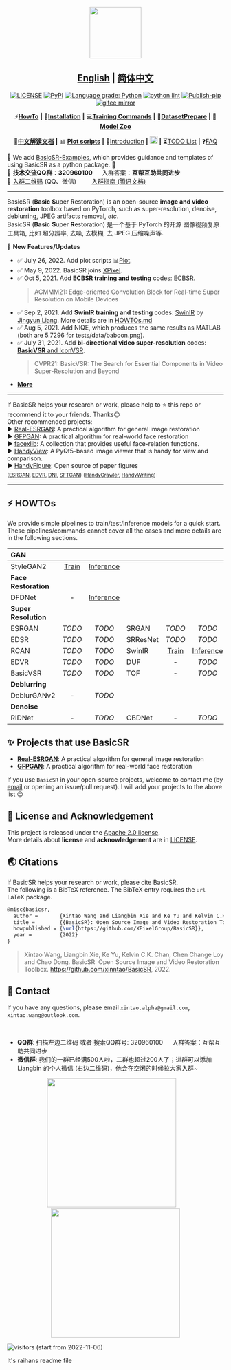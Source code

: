<p align="center">
  <img src="assets/basicsr_xpixel_logo.png" height=120>
</p>

## <div align="center"><b><a href="README.md">English</a> | <a href="README_CN.md">简体中文</a></b></div>

<div align="center">

[![LICENSE](https://img.shields.io/github/license/xinntao/basicsr.svg)](https://github.com/xinntao/BasicSR/blob/master/LICENSE.txt)
[![PyPI](https://img.shields.io/pypi/v/basicsr)](https://pypi.org/project/basicsr/)
[![Language grade: Python](https://img.shields.io/lgtm/grade/python/g/xinntao/BasicSR.svg?logo=lgtm&logoWidth=18)](https://lgtm.com/projects/g/xinntao/BasicSR/context:python)
[![python lint](https://github.com/xinntao/BasicSR/actions/workflows/pylint.yml/badge.svg)](https://github.com/xinntao/BasicSR/blob/master/.github/workflows/pylint.yml)
[![Publish-pip](https://github.com/xinntao/BasicSR/actions/workflows/publish-pip.yml/badge.svg)](https://github.com/xinntao/BasicSR/blob/master/.github/workflows/publish-pip.yml)
[![gitee mirror](https://github.com/xinntao/BasicSR/actions/workflows/gitee-mirror.yml/badge.svg)](https://github.com/xinntao/BasicSR/blob/master/.github/workflows/gitee-mirror.yml)

</div>

<div align="center">

⚡[**HowTo**](#-HOWTOs) **|** 🔧[**Installation**](docs/INSTALL.md) **|** 💻[**Training Commands**](docs/TrainTest.md) **|** 🐢[**DatasetPrepare**](docs/DatasetPreparation.md) **|** 🏰[**Model Zoo**](docs/ModelZoo.md)

📕[**中文解读文档**](https://github.com/XPixelGroup/BasicSR-docs) **|** 📊 [**Plot scripts**](scripts/plot) **|** 📝[Introduction](docs/introduction.md) **|** <a href="https://github.com/XPixelGroup/BasicSR/tree/master/colab"><img src="https://colab.research.google.com/assets/colab-badge.svg" height="18" alt="google colab logo"></a> **|** ⏳[TODO List](https://github.com/xinntao/BasicSR/projects) **|** ❓[FAQ](docs/FAQ.md)
</div>

🚀 We add [BasicSR-Examples](https://github.com/xinntao/BasicSR-examples), which provides guidance and templates of using BasicSR as a python package. 🚀 <br>
📢 **技术交流QQ群**：**320960100** &emsp; 入群答案：**互帮互助共同进步** <br>
🧭 [入群二维码](#-contact) (QQ、微信) &emsp;&emsp; [入群指南 (腾讯文档)](https://docs.qq.com/doc/DYXBSUmxOT0xBZ05u) <br>

---

BasicSR (**Basic** **S**uper **R**estoration) is an open-source **image and video restoration** toolbox based on PyTorch, such as super-resolution, denoise, deblurring, JPEG artifacts removal, *etc*.<br>
BasicSR (**Basic** **S**uper **R**estoration) 是一个基于 PyTorch 的开源 图像视频复原工具箱, 比如 超分辨率, 去噪, 去模糊, 去 JPEG 压缩噪声等.

🚩 **New Features/Updates**

- ✅ July 26, 2022. Add plot scripts 📊[Plot](scripts/plot).
- ✅ May 9, 2022. BasicSR joins [XPixel](http://xpixel.group/).
- ✅ Oct 5, 2021. Add **ECBSR training and testing** codes: [ECBSR](https://github.com/xindongzhang/ECBSR).
  > ACMMM21: Edge-oriented Convolution Block for Real-time Super Resolution on Mobile Devices
- ✅ Sep 2, 2021. Add **SwinIR training and testing** codes: [SwinIR](https://github.com/JingyunLiang/SwinIR) by [Jingyun Liang](https://github.com/JingyunLiang). More details are in [HOWTOs.md](docs/HOWTOs.md#how-to-train-swinir-sr)
- ✅ Aug 5, 2021. Add NIQE, which produces the same results as MATLAB (both are 5.7296 for tests/data/baboon.png).
- ✅ July 31, 2021. Add **bi-directional video super-resolution** codes: [**BasicVSR** and IconVSR](https://arxiv.org/abs/2012.02181).
  > CVPR21: BasicVSR: The Search for Essential Components in Video Super-Resolution and Beyond
- **[More](docs/history_updates.md)**

---

If BasicSR helps your research or work, please help to ⭐ this repo or recommend it to your friends. Thanks😊 <br>
Other recommended projects:<br>
▶️ [Real-ESRGAN](https://github.com/xinntao/Real-ESRGAN): A practical algorithm for general image restoration<br>
▶️ [GFPGAN](https://github.com/TencentARC/GFPGAN): A practical algorithm for real-world face restoration <br>
▶️ [facexlib](https://github.com/xinntao/facexlib): A collection that provides useful face-relation functions.<br>
▶️ [HandyView](https://github.com/xinntao/HandyView): A PyQt5-based image viewer that is handy for view and comparison. <br>
▶️ [HandyFigure](https://github.com/xinntao/HandyFigure): Open source of paper figures <br>
<sub>([ESRGAN](https://github.com/xinntao/ESRGAN), [EDVR](https://github.com/xinntao/EDVR), [DNI](https://github.com/xinntao/DNI), [SFTGAN](https://github.com/xinntao/SFTGAN))</sub>
<sub>([HandyCrawler](https://github.com/xinntao/HandyCrawler), [HandyWriting](https://github.com/xinntao/HandyWriting))</sub>

---

## ⚡ HOWTOs

We provide simple pipelines to train/test/inference models for a quick start.
These pipelines/commands cannot cover all the cases and more details are in the following sections.

| GAN                  |                                                |                                                        |          |                                                |                                                        |
| :------------------- | :--------------------------------------------: | :----------------------------------------------------: | :------- | :--------------------------------------------: | :----------------------------------------------------: |
| StyleGAN2            | [Train](docs/HOWTOs.md#How-to-train-StyleGAN2) | [Inference](docs/HOWTOs.md#How-to-inference-StyleGAN2) |          |                                                |                                                        |
| **Face Restoration** |                                                |                                                        |          |                                                |                                                        |
| DFDNet               |                       -                        |  [Inference](docs/HOWTOs.md#How-to-inference-DFDNet)   |          |                                                |                                                        |
| **Super Resolution** |                                                |                                                        |          |                                                |                                                        |
| ESRGAN               |                     *TODO*                     |                         *TODO*                         | SRGAN    |                     *TODO*                     |                         *TODO*                         |
| EDSR                 |                     *TODO*                     |                         *TODO*                         | SRResNet |                     *TODO*                     |                         *TODO*                         |
| RCAN                 |                     *TODO*                     |                         *TODO*                         | SwinIR   | [Train](docs/HOWTOs.md#how-to-train-swinir-sr) | [Inference](docs/HOWTOs.md#how-to-inference-swinir-sr) |
| EDVR                 |                     *TODO*                     |                         *TODO*                         | DUF      |                       -                        |                         *TODO*                         |
| BasicVSR             |                     *TODO*                     |                         *TODO*                         | TOF      |                       -                        |                         *TODO*                         |
| **Deblurring**       |                                                |                                                        |          |                                                |                                                        |
| DeblurGANv2          |                       -                        |                         *TODO*                         |          |                                                |                                                        |
| **Denoise**          |                                                |                                                        |          |                                                |                                                        |
| RIDNet               |                       -                        |                         *TODO*                         | CBDNet   |                       -                        |                         *TODO*                         |

## ✨ **Projects that use BasicSR**

- [**Real-ESRGAN**](https://github.com/xinntao/Real-ESRGAN): A practical algorithm for general image restoration
- [**GFPGAN**](https://github.com/TencentARC/GFPGAN): A practical algorithm for real-world face restoration

If you use `BasicSR` in your open-source projects, welcome to contact me (by [email](#-contact) or opening an issue/pull request). I will add your projects to the above list 😊

## 📜 License and Acknowledgement

This project is released under the [Apache 2.0 license](LICENSE.txt).<br>
More details about **license** and **acknowledgement** are in [LICENSE](LICENSE/README.md).

## 🌏 Citations

If BasicSR helps your research or work, please cite BasicSR.<br>
The following is a BibTeX reference. The BibTeX entry requires the `url` LaTeX package.

``` latex
@misc{basicsr,
  author =       {Xintao Wang and Liangbin Xie and Ke Yu and Kelvin C.K. Chan and Chen Change Loy and Chao Dong},
  title =        {{BasicSR}: Open Source Image and Video Restoration Toolbox},
  howpublished = {\url{https://github.com/XPixelGroup/BasicSR}},
  year =         {2022}
}
```

> Xintao Wang, Liangbin Xie, Ke Yu, Kelvin C.K. Chan, Chen Change Loy and Chao Dong. BasicSR: Open Source Image and Video Restoration Toolbox. <https://github.com/xinntao/BasicSR>, 2022.

## 📧 Contact

If you have any questions, please email `xintao.alpha@gmail.com`, `xintao.wang@outlook.com`.

<br>

- **QQ群**: 扫描左边二维码 或者 搜索QQ群号: 320960100   入群答案：互帮互助共同进步
- **微信群**: 我们的一群已经满500人啦，二群也超过200人了；进群可以添加 Liangbin 的个人微信 (右边二维码)，他会在空闲的时候拉大家入群~

<p align="center">
  <img src="https://user-images.githubusercontent.com/17445847/134879983-6f2d663b-16e7-49f2-97e1-7c53c8a5f71a.jpg"  height="300">  &emsp;
  <img src="https://user-images.githubusercontent.com/17445847/139572512-8e192aac-00fa-432b-ac8e-a33026b019df.png"  height="300">
</p>

![visitors](https://visitor-badge.glitch.me/badge?page_id=XPixelGroup/BasicSR) (start from 2022-11-06)

It's raihans readme file
